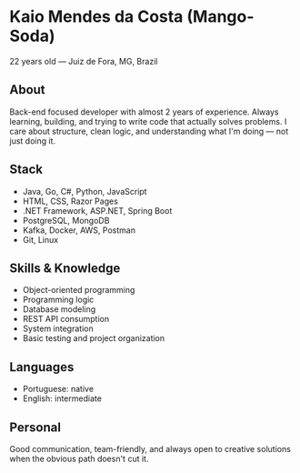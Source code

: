 # Kaio Mendes da Costa (Mango-Soda)  
22 years old — Juiz de Fora, MG, Brazil

## About

Back-end focused developer with almost 2 years of experience. Always learning, building, and trying to write code that actually solves problems. I care about structure, clean logic, and understanding what I'm doing — not just doing it.

## Stack

- Java, Go, C#, Python, JavaScript  
- HTML, CSS, Razor Pages  
- .NET Framework, ASP.NET, Spring Boot  
- PostgreSQL, MongoDB  
- Kafka, Docker, AWS, Postman  
- Git, Linux  

## Skills & Knowledge

- Object-oriented programming  
- Programming logic  
- Database modeling  
- REST API consumption  
- System integration  
- Basic testing and project organization  

## Languages

- Portuguese: native  
- English: intermediate  

## Personal

Good communication, team-friendly, and always open to creative solutions when the obvious path doesn't cut it.
